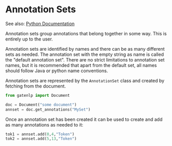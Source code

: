 # Annotation Sets

See also: [Python Documentation](pythondoc/gatenlp.annotation_set.html)

Annotation sets group annotations that belong together in some way. This is entirely up to the user. 

Annotation sets are identified by names and there can be as many different sets as needed. The annotation set with the empty string as name is called the "default annotation set". There are no strict limitations to annotation set names, but it is recommended that apart from the default set, all names should follow Java or python name conventions. 

Annotation sets are represented by the `AnnotationSet` class and created by fetching from the document. 

```python
from gatenlp import Document

doc = Document("some document")
annset = doc.get_annotations("MySet")
```

Once an annotation set has been created it can be used to create and
add as many annotations as needed to it:

```python
tok1 = annset.add(0,4,"Token")
tok2 = annset.add(5,13,"Token")
```


```

